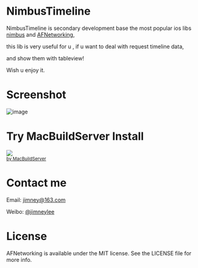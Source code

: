 NimbusTimeline
==============

NimbusTimeline is secondary development base the most popular ios libs [nimbus](https://github.com/jverkoey/nimbus) and [AFNetworking](https://github.com/AFNetworking/AFNetworking), 

this lib is very useful for u , if u want to deal with request timeline data,

and show them with tableview!

Wish u enjoy it.

Screenshot
===============

![image](https://github.com/jimneylee/NimbusTimeline/blob/master/NimbusTimelineDemo/Screenshot/screenshot.jpg)

Try MacBuildServer Install
===============
<!-- MacBuildServer Install Button -->
<div class="macbuildserver-block">
    <a class="macbuildserver-button" href="http://macbuildserver.com/project/github/build/?xcode_project=ContactListSortDemo.xcodeproj&amp;target=ContactListSortDemo&amp;repo_url=git%3A%2F%2Fgithub.com%2Fjimneylee%2FContactListSort.git&amp;build_conf=Release" target="_blank"><img src="http://com.macbuildserver.github.s3-website-us-east-1.amazonaws.com/button_up.png"/></a><br/><sup><a href="http://macbuildserver.com/" target="_blank">by MacBuildServer</a></sup>
</div>
<!-- MacBuildServer Install Button -->

Contact me
===============

Email: jimney@163.com 

Weibo: [@jimneylee](http://weibo.com/u/1831553040)

License
==============

AFNetworking is available under the MIT license. See the LICENSE file for more info.